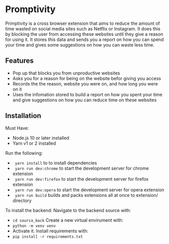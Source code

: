 # Promptivity
Primptivity is a cross browser extension that aims to reduce the amount of time wasted on social media sites such as Netflix or Instagram. It does this by blocking the user from accessing these websites until they give a reason for using it. It stores this data and sends you a report on how you can spend your time and gives some suggestions on how you can waste less time.
## Features

- Pop up that blocks you from unproductive websites
- Asks you for a reason for being on the website befor giving you access
- Records the the reason, website you were on, and how long you were on it
- Uses the infomation stored to build a report on how you spent your time and give suggestions on how you can reduce time on these websites


## Installation

Must Have:
- Node.js 10 or later installed
- Yarn v1 or 2 installed

Run the following:
 - ``` yarn install``` to to install dependencies
 - ``` yarn run dev:chrome``` to start the development server for chrome extension
 - ``` yarn run dev:firefox``` to start the development server for firefox extension
 - ``` yarn run dev:opera``` to start the development server for opera extension
 - ``` yarn run build``` builds and packs extensions all at once to extension/ directory
    
To install the backend:
Navigate to the backend source with:
- ```cd sourca_back```
Create a new virtual envirument with:
- ```python -m venv venv```
- Activate it.
Install requirements with:
- ```pip install -r requirements.txt```
